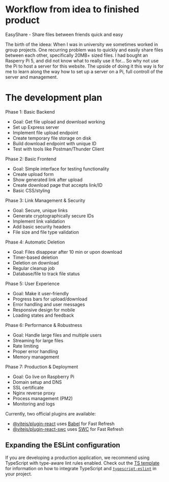 # Workflow from idea to finished product

EasyShare - Share files between friends quick and easy

The birth of the ideea: When I was in university we sometimes worked in group projects. One recurring problem was to quickly and easily share files between each other, specifically 20MB+ sized files. 
I had bought an Rasperry Pi 5, and did not know what to really use it for...
So why not use the Pi to host a server for this website. The upside of doing it this way is for me to learn along the way how to set up a server on a Pi, full controll of the server and management. 

# The development plan

Phase 1: Basic Backend
- Goal: Get file upload and download working
- Set up Express server
- Implement file upload endpoint
- Create temporary file storage on disk
- Build download endpoint with unique ID
- Test with tools like Postman/Thunder Client

Phase 2: Basic Frontend 
- Goal: Simple interface for testing functionality
- Create upload form
- Show generated link after upload
- Create download page that accepts link/ID
- Basic CSS/styling

Phase 3: Link Management & Security
- Goal: Secure, unique links
- Generate cryptographically secure IDs
- Implement link validation
- Add basic security headers
- File size and file type validation

Phase 4: Automatic Deletion
- Goal: Files disappear after 10 min or upon download
- Timer-based deletion
- Deletion on download
- Regular cleanup job
- Database/file to track file status

Phase 5: User Experience
- Goal: Make it user-friendly
- Progress bars for upload/download
- Error handling and user messages
- Responsive design for mobile
- Loading states and feedback

Phase 6: Performance & Robustness
- Goal: Handle large files and multiple users
- Streaming for large files
- Rate limiting
- Proper error handling
- Memory management

Phase 7: Production & Deployment
- Goal: Go live on Raspberry Pi
- Domain setup and DNS
- SSL certificate
- Nginx reverse proxy
- Process management (PM2)
- Monitoring and logs




Currently, two official plugins are available:

- [@vitejs/plugin-react](https://github.com/vitejs/vite-plugin-react/blob/main/packages/plugin-react) uses [Babel](https://babeljs.io/) for Fast Refresh
- [@vitejs/plugin-react-swc](https://github.com/vitejs/vite-plugin-react/blob/main/packages/plugin-react-swc) uses [SWC](https://swc.rs/) for Fast Refresh

## Expanding the ESLint configuration

If you are developing a production application, we recommend using TypeScript with type-aware lint rules enabled. Check out the [TS template](https://github.com/vitejs/vite/tree/main/packages/create-vite/template-react-ts) for information on how to integrate TypeScript and [`typescript-eslint`](https://typescript-eslint.io) in your project.
